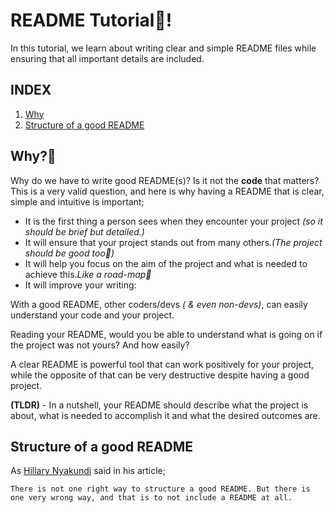 # README Tutorial📖!
In this tutorial, we learn about writing clear and simple README files while ensuring that all important details are included.<br>

## INDEX
1. [Why](#why🤔)
2. [Structure of a good README](#structure-of-a-good-readme-file)
## Why?🤔
Why do we have to write good README(s)? Is it not the **code** that matters?<br>
This is a very valid question, and here is why having a README that is clear, simple and intuitive is important;  
- It is the first thing a person sees when they encounter your project *(so it should be brief but detailed.)*  
- It will ensure that your project stands out from many others.*(The project should be good too💯)*
- It will help you focus on the aim of the project and what is needed to achieve this.*Like a road-map🐾*
- It will improve your writing:

With a good README, other coders/devs *( & even non-devs)*, can easily understand your code and your project.

Reading your README, would you be able to understand what is going on if the project was not yours? And how easily?

A clear README is powerful tool that can work positively for your project, while the opposite of that can be very destructive despite having a good project.

**(TLDR)** - In a nutshell, your README should describe what the project is about, what is needed to accomplish it and what the desired outcomes are.<br>
## Structure of a good README

As [Hillary Nyakundi](https://www.freecodecamp.org/news/how-to-write-a-good-readme-file/) said in his article;
````
There is not one right way to structure a good README. But there is
one very wrong way, and that is to not include a README at all.
````
